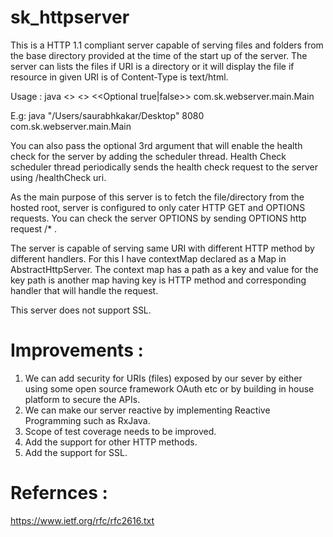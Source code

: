 # sk_httpserver

This is a HTTP 1.1 compliant server capable of serving files and folders from the base directory provided at the time of the start up of the server. The server can lists the files if URI is a directory or it will display the file if resource in given URI is of Content-Type is text/html.

Usage : java <<directory>> <<port>> <<Optional true|false>> com.sk.webserver.main.Main
  
  E.g:
        java "/Users/saurabhkakar/Desktop" 8080 com.sk.webserver.main.Main

You can also pass the optional 3rd argument that will enable the health check for the server by adding the scheduler thread. Health Check scheduler thread periodically sends the health check request to the server using /healthCheck uri.

As the main purpose of this server is to fetch the file/directory from the hosted root, server is configured to only cater HTTP GET and OPTIONS requests. You can check the server OPTIONS by sending OPTIONS http request /* .

The server is capable of serving same URI with different HTTP method by different handlers. For this I have contextMap declared as a Map in AbstractHttpServer. The context map has a path as a key and value for the key path is another map having key is HTTP method and corresponding handler that will handle the request.

This server does not support SSL.

# Improvements :

1. We can add security for URIs (files) exposed by our sever by either using some open source framework OAuth etc or by building in house platform to secure the APIs.
2. We can make our server reactive by implementing Reactive Programming such as RxJava. 
3. Scope of test coverage needs to be improved.
4. Add the support for other HTTP methods.
5. Add the support for SSL.



# Refernces :

https://www.ietf.org/rfc/rfc2616.txt
